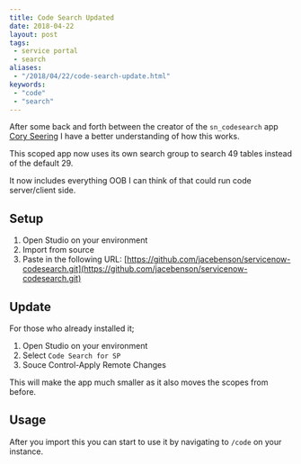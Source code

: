 ```yaml
---
title: Code Search Updated
date: 2018-04-22
layout: post
tags:
 - service portal
 - search
aliases: 
 - "/2018/04/22/code-search-update.html"
keywords:
 - "code"
 - "search"
---
```


After some back and forth between the creator of the `sn_codesearch` app [Cory Seering](https://community.servicenow.com/community?id=community_user_profile&user=bf225e65dbd81fc09c9ffb651f9619d6) I have a better understanding of how this works.

This scoped app now uses its own search group to search 49 tables instead of the default 29.  

It now includes everything OOB I can think of that could run code server/client side.  

<!--more-->

## Setup

  1. Open Studio on your environment
  1. Import from source
  1. Paste in the following URL: [https://github.com/jacebenson/servicenow-codesearch.git](https://github.com/jacebenson/servicenow-codesearch.git)

## Update

  For those who already installed it;

  1. Open Studio on your environment
  1. Select `Code Search for SP`
  1. Souce Control-Apply Remote Changes

  This will make the app much smaller as it also moves the scopes from before.

## Usage

After you import this you can start to use it by navigating to `/code` on your instance.
